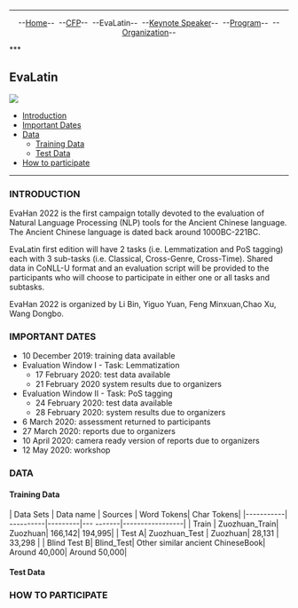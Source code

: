 ***
<p style="text-align: center;">--<a href="index">Home</a>--&nbsp;&nbsp;--<a href="CFP">CFP</a>--&nbsp;&nbsp;--EvaLatin--&nbsp;&nbsp;--<a href="Keynote">Keynote Speaker</a>--&nbsp;&nbsp;--<a href="Program">Program</a>--&nbsp;&nbsp;--<a href="organization">Organization</a>--</p>
***

## EvaLatin

![](LOGOEvaHan.png)

- [Introduction](#introduction)
- [Important Dates](#important-dates)
- [Data](#data)
  * [Training Data](#training-data)
  * [Test Data](#test-data)
- [How to participate](#how-to-participate)

___


### INTRODUCTION

EvaHan 2022 is the first campaign totally devoted to the evaluation of Natural Language Processing (NLP) tools for the Ancient Chinese language. The Ancient Chinese language is dated back around 1000BC-221BC. 

EvaLatin first edition will have 2 tasks (i.e. Lemmatization and PoS tagging) each with 3 sub-tasks (i.e. Classical, Cross-Genre, Cross-Time). Shared data in CoNLL-U format and an evaluation script will be provided to the participants who will choose to participate in either one or all tasks and subtasks. 

EvaHan 2022 is organized by Li Bin, Yiguo Yuan, Feng Minxuan,Chao Xu, Wang Dongbo.

### IMPORTANT DATES
- 10 December 2019: training data available
- Evaluation Window I - Task: Lemmatization
  - 17 February 2020: test data available
  - 21 February 2020 system results due to organizers
- Evaluation Window II - Task: PoS tagging
  - 24 February 2020: test data available
  - 28 February 2020: system results due to organizers
- 6 March 2020: assessment returned to participants
- 27 March 2020: reports due to organizers
- 10 April 2020: camera ready version of reports due to organizers
- 12 May 2020: workshop

### DATA


#### Training Data

| Data Sets | Data name | Sources | Word Tokens| Char Tokens|
|-----------| ----------|---------|---  -------|-----------------|
| Train | Zuozhuan_Train| Zuozhuan| 166,142| 194,995|
| Test A| Zuozhuan_Test | Zuozhuan| 28,131 | 33,298 |
| Blind Test B| Blind_Test| Other similar ancient ChineseBook| Around 40,000| Around 50,000|


#### Test Data


### HOW TO PARTICIPATE


